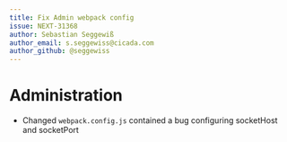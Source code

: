 ```yaml
---
title: Fix Admin webpack config
issue: NEXT-31368
author: Sebastian Seggewiß
author_email: s.seggewiss@cicada.com
author_github: @seggewiss
---
```

# Administration
* Changed `webpack.config.js` contained a bug configuring socketHost and socketPort
